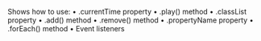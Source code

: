 Shows how to use:
 • .currentTime property
 • .play() method
 • .classList property
 • .add() method
 • .remove() method
 • .propertyName property
 • .forEach() method
 • Event listeners